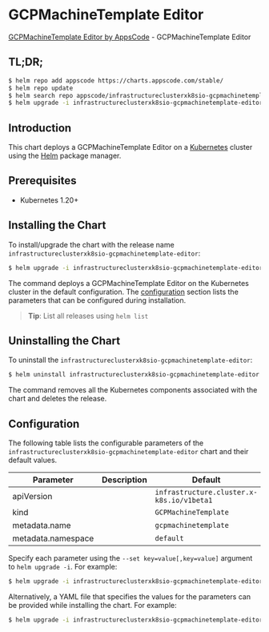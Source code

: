# GCPMachineTemplate Editor

[GCPMachineTemplate Editor by AppsCode](https://appscode.com) - GCPMachineTemplate Editor

## TL;DR;

```bash
$ helm repo add appscode https://charts.appscode.com/stable/
$ helm repo update
$ helm search repo appscode/infrastructureclusterxk8sio-gcpmachinetemplate-editor --version=v0.19.0
$ helm upgrade -i infrastructureclusterxk8sio-gcpmachinetemplate-editor appscode/infrastructureclusterxk8sio-gcpmachinetemplate-editor -n default --create-namespace --version=v0.19.0
```

## Introduction

This chart deploys a GCPMachineTemplate Editor on a [Kubernetes](http://kubernetes.io) cluster using the [Helm](https://helm.sh) package manager.

## Prerequisites

- Kubernetes 1.20+

## Installing the Chart

To install/upgrade the chart with the release name `infrastructureclusterxk8sio-gcpmachinetemplate-editor`:

```bash
$ helm upgrade -i infrastructureclusterxk8sio-gcpmachinetemplate-editor appscode/infrastructureclusterxk8sio-gcpmachinetemplate-editor -n default --create-namespace --version=v0.19.0
```

The command deploys a GCPMachineTemplate Editor on the Kubernetes cluster in the default configuration. The [configuration](#configuration) section lists the parameters that can be configured during installation.

> **Tip**: List all releases using `helm list`

## Uninstalling the Chart

To uninstall the `infrastructureclusterxk8sio-gcpmachinetemplate-editor`:

```bash
$ helm uninstall infrastructureclusterxk8sio-gcpmachinetemplate-editor -n default
```

The command removes all the Kubernetes components associated with the chart and deletes the release.

## Configuration

The following table lists the configurable parameters of the `infrastructureclusterxk8sio-gcpmachinetemplate-editor` chart and their default values.

|     Parameter      | Description |                       Default                        |
|--------------------|-------------|------------------------------------------------------|
| apiVersion         |             | <code>infrastructure.cluster.x-k8s.io/v1beta1</code> |
| kind               |             | <code>GCPMachineTemplate</code>                      |
| metadata.name      |             | <code>gcpmachinetemplate</code>                      |
| metadata.namespace |             | <code>default</code>                                 |


Specify each parameter using the `--set key=value[,key=value]` argument to `helm upgrade -i`. For example:

```bash
$ helm upgrade -i infrastructureclusterxk8sio-gcpmachinetemplate-editor appscode/infrastructureclusterxk8sio-gcpmachinetemplate-editor -n default --create-namespace --version=v0.19.0 --set apiVersion=infrastructure.cluster.x-k8s.io/v1beta1
```

Alternatively, a YAML file that specifies the values for the parameters can be provided while
installing the chart. For example:

```bash
$ helm upgrade -i infrastructureclusterxk8sio-gcpmachinetemplate-editor appscode/infrastructureclusterxk8sio-gcpmachinetemplate-editor -n default --create-namespace --version=v0.19.0 --values values.yaml
```
